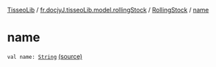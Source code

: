 [TisseoLib](../../index.md) / [fr.docjyJ.tisseoLib.model.rollingStock](../index.md) / [RollingStock](index.md) / [name](./name.md)

# name

`val name: `[`String`](https://kotlinlang.org/api/latest/jvm/stdlib/kotlin/-string/index.html) [(source)](https://github.com/docjyJ/TisseoLib/tree/master/src/main/kotlin/fr/docjyJ/tisseoLib/model/rollingStock/RollingStock.kt#L10)